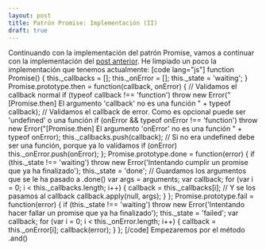 ```yaml
---
layout: post
title: Patrón Promise: Implementación (II)
draft: true
---
```


Continuando con la implementación del patrón Promise, vamos a continuar con la implementación del [post anterior][1]. He limpiado un poco la implementación que tenemos actualmente: [code lang="js"] function Promise() { this.\_callbacks = []; this.\_onError = []; this.\_state = 'waiting'; } Promise.prototype.then = function(callback, onError) { // Validamos el callback normal if (typeof callback !== 'function') throw new Error("[Promise.then] El argumento 'callback' no es una función " + typeof callback); // Validamos el callback de error. Como es opcional puede ser 'undefined' o una función if (onError && typeof onError !== 'function') throw new Error("[Promise.then] El argumento 'onError' no es una función " + typeof onError); this.\_callbacks.push(callback); // Si no era undefined debe ser una función, porque ya lo validamos if (onError) this.\_onError.push(onError); }; Promise.prototype.done = function(error) { if (this.\_state !== 'waiting') throw new Error('Intentando cumplir un promise que ya ha finalizado'); this.\_state = 'done'; // Guardamos los argumentos que se le ha pasado a .done() var args = arguments; var callback; for (var i = 0; i < this.\_callbacks.length; i++) { callback = this.\_callbacks[i]; // Y se los pasamos al callback callback.apply(null, args); } }; Promise.prototype.fail = function(error) { if (this.\_state !== 'waiting') throw new Error('Intentando hacer fallar un promise que ya ha finalizado'); this.\_state = 'failed'; var callback; for (var i = 0; i < this.\_onError.length; i++) { callback = this._onError[i]; callback(error); } }; [/code] Empezaremos por el método .and()

 [1]: 2011/12/18/patron-promise-implementacion-i/

